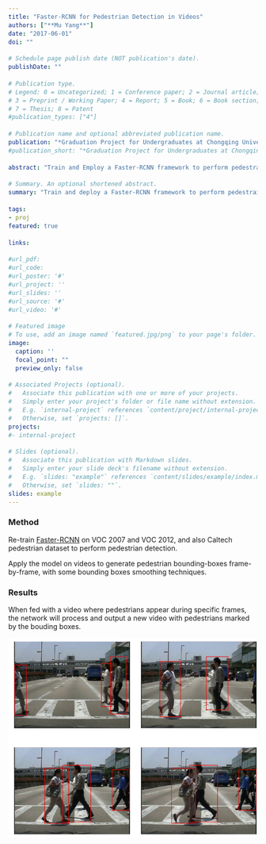 ```yaml
---
title: "Faster-RCNN for Pedestrian Detection in Videos"
authors: ["**Mu Yang**"]
date: "2017-06-01"
doi: ""

# Schedule page publish date (NOT publication's date).
publishDate: ""

# Publication type.
# Legend: 0 = Uncategorized; 1 = Conference paper; 2 = Journal article;
# 3 = Preprint / Working Paper; 4 = Report; 5 = Book; 6 = Book section;
# 7 = Thesis; 8 = Patent
#publication_types: ["4"]

# Publication name and optional abbreviated publication name.
publication: "*Graduation Project for Undergraduates at Chongqing University*"
#publication_short: "*Graduation Project for Undergraduates at Chongqing University*"

abstract: "Train and Employ a Faster-RCNN framework to perform pedestrain detection in videos."

# Summary. An optional shortened abstract.
summary: "Train and deploy a Faster-RCNN framework to perform pedestrain detection in videos."

tags:
- proj
featured: true

links:

#url_pdf: 
#url_code: 
#url_poster: '#'
#url_project: ''
#url_slides: ''
#url_source: '#'
#url_video: '#'

# Featured image
# To use, add an image named `featured.jpg/png` to your page's folder. 
image:
  caption: ''
  focal_point: ""
  preview_only: false

# Associated Projects (optional).
#   Associate this publication with one or more of your projects.
#   Simply enter your project's folder or file name without extension.
#   E.g. `internal-project` references `content/project/internal-project/index.md`.
#   Otherwise, set `projects: []`.
projects:
#- internal-project

# Slides (optional).
#   Associate this publication with Markdown slides.
#   Simply enter your slide deck's filename without extension.
#   E.g. `slides: "example"` references `content/slides/example/index.md`.
#   Otherwise, set `slides: ""`.
slides: example
---
```


### Method

Re-train [Faster-RCNN](https://arxiv.org/pdf/1506.01497.pdf) on VOC 2007 and VOC 2012, and also Caltech pedestrian dataset to perform pedestrian detection.

Apply the model on videos to generate pedestrian bounding-boxes frame-by-frame, with some bounding boxes smoothing techniques.


### Results

When fed with a video where pedestrians appear during specific frames, the network will process and output a new video with pedestrians marked by the bouding boxes.

![picture demo](./Picture3.png)